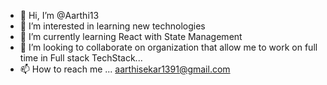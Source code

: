 - 👋 Hi, I’m @Aarthi13
- 👀 I’m interested in learning new technologies
- 🌱 I’m currently learning React with State Management
- 💞️ I’m looking to collaborate on organization that allow me to work on full time in Full stack TechStack...
- 📫 How to reach me ... aarthisekar1391@gmail.com

<!---
Aarthi13/Aarthi13 is a ✨ special ✨ repository because its `README.md` (this file) appears on your GitHub profile.
You can click the Preview link to take a look at your changes.
--->
